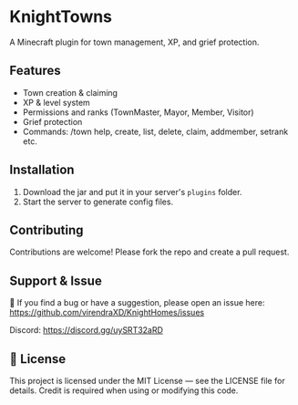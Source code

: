 # KnightTowns

A Minecraft plugin for town management, XP, and grief protection.

## Features

- Town creation & claiming 
- XP & level system
- Permissions and ranks (TownMaster, Mayor, Member, Visitor)
- Grief protection
- Commands: /town help, create, list, delete, claim, addmember, setrank etc.

## Installation

1. Download the jar and put it in your server's `plugins` folder.
2. Start the server to generate config files.

## Contributing

Contributions are welcome! Please fork the repo and create a pull request.

## Support & Issue
🐛 If you find a bug or have a suggestion, please open an issue here:
https://github.com/virendraXD/KnightHomes/issues

Discord: https://discord.gg/uySRT32aRD

## 📄 License
This project is licensed under the MIT License — see the LICENSE file for details.
Credit is required when using or modifying this code.
